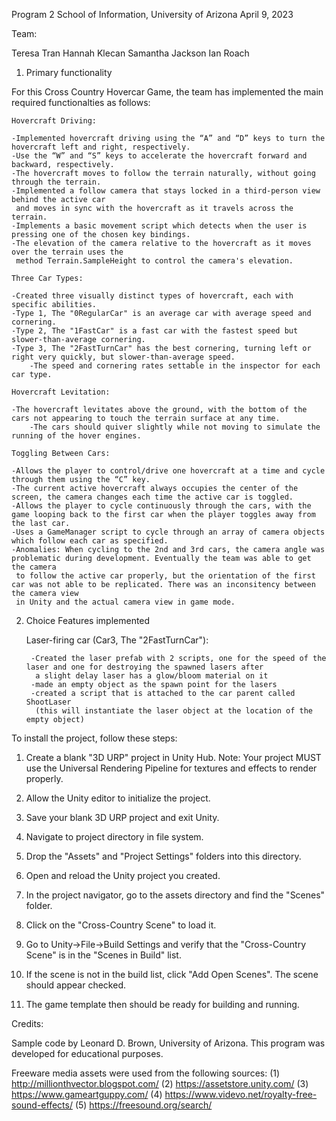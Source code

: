 Program 2
School of Information, University of Arizona 
April 9, 2023

Team:

Teresa Tran
Hannah Klecan
Samantha Jackson
Ian Roach

1. Primary functionality

For this Cross Country Hovercar Game, the team has implemented the main required functionalties as follows:

    Hovercraft Driving:

	-Implemented hovercraft driving using the “A” and “D” keys to turn the hovercraft left and right, respectively.
	-Use the “W” and “S” keys to accelerate the hovercraft forward and backward, respectively.
	-The hovercraft moves to follow the terrain naturally, without going through the terrain.
	-Implemented a follow camera that stays locked in a third-person view behind the active car 
	 and moves in sync with the hovercraft as it travels across the terrain.
	-Implements a basic movement script which detects when the user is pressing one of the chosen key bindings. 
	-The elevation of the camera relative to the hovercraft as it moves over the terrain uses the
	 method Terrain.SampleHeight to control the camera's elevation.

    Three Car Types:

	-Created three visually distinct types of hovercraft, each with specific abilities.
	-Type 1, The "0RegularCar" is an average car with average speed and cornering.
	-Type 2, The "1FastCar" is a fast car with the fastest speed but slower-than-average cornering.
	-Type 3, The "2FastTurnCar" has the best cornering, turning left or right very quickly, but slower-than-average speed.
    	-The speed and cornering rates settable in the inspector for each car type.

    Hovercraft Levitation:
	
	-The hovercraft levitates above the ground, with the bottom of the cars not appearing to touch the terrain surface at any time.
    	-The cars should quiver slightly while not moving to simulate the running of the hover engines.

    Toggling Between Cars:

	-Allows the player to control/drive one hovercraft at a time and cycle through them using the “C” key.
	-The current active hovercraft always occupies the center of the screen, the camera changes each time the active car is toggled.
  	-Allows the player to cycle continuously through the cars, with the game looping back to the first car when the player toggles away from the last car.
	-Uses a GameManager script to cycle through an array of camera objects which follow each car as specified. 
	-Anomalies: When cycling to the 2nd and 3rd cars, the camera angle was problematic during development. Eventually the team was able to get the camera 
	 to follow the active car properly, but the orientation of the first car was not able to be replicated. There was an inconsitency between the camera view 
	 in Unity and the actual camera view in game mode. 


2. Choice Features implemented

	Laser-firing car (Car3, The "2FastTurnCar"):
	
		-Created the laser prefab with 2 scripts, one for the speed of the laser and one for destroying the spawned lasers after 
		 a slight delay laser has a glow/bloom material on it
		-made an empty object as the spawn point for the lasers
		-created a script that is attached to the car parent called ShootLaser 
		 (this will instantiate the laser object at the location of the empty object) 


To install the project, follow these steps:

1. Create a blank "3D URP" project in Unity Hub.
    Note: Your project MUST use the Universal Rendering Pipeline for textures and effects to render properly.

2. Allow the Unity editor to initialize the project.

3. Save your blank 3D URP project and exit Unity.

4. Navigate to project directory in file system.

5. Drop the "Assets" and "Project Settings" folders into this directory.

6. Open and reload the Unity project you created.

7. In the project navigator, go to the assets directory and find the "Scenes" folder.

8. Click on the "Cross-Country Scene" to load it.

9. Go to Unity->File->Build Settings and verify that the "Cross-Country Scene" is in the "Scenes in Build" list.

10. If the scene is not in the build list, click "Add Open Scenes". The scene should appear checked.

11. The game template then should be ready for building and running.

Credits:

Sample code by Leonard D. Brown, University of Arizona. This program was developed for educational purposes.

Freeware media assets were used from the following sources: (1) http://millionthvector.blogspot.com/ (2) https://assetstore.unity.com/ (3) https://www.gameartguppy.com/ (4) https://www.videvo.net/royalty-free-sound-effects/ (5) https://freesound.org/search/
